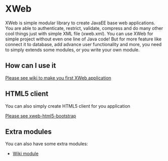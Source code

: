 # XWeb

XWeb is simple modular library to create JavaEE base web applications. You are able to authenticate, restrict, validate, compress and do many other cool things just with simple XML file (xweb.xml). You can use XWeb for simple project without even one line of Java code! But for more feature like connect it to database, add advance user functionality and more, you need to simply extends some modules, or you write your own module.

## How can I use it
[Please see wiki to make you first XWeb application](https://github.com/abdollahpour/xweb/wiki)

## HTML5 client
You can also simply create HTML5 client for you application

[Please see xweb-html5-bootstrap](https://github.com/abdollahpour/xweb-html5-bootstrap)

## Extra modules
You can also have some extra modules:
* [Wiki module](https://github.com/abdollahpour/xweb-wiki)
